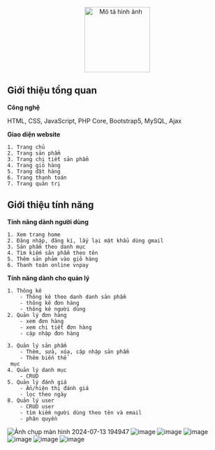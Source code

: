 <p align="center">
    <img src="https://github.com/user-attachments/assets/f56e7aaa-140d-4866-b53f-9ab23c0f56b3" alt="Mô tả hình ảnh" width="150" />
</p>

## Giới thiệu tổng quan
**Công nghệ** 

HTML, CSS, JavaScript, PHP Core, Bootstrap5, MySQL, Ajax

**Giao diện website** 

    1. Trang chủ
    2. Trang sản phẩm
    3. Trang chi tiết sản phẩm
    4. Trang giỏ hàng
    5. Trang đặt hàng
    6. Trang thanh toán
    7. Trang quản trị 

## Giới thiệu tính năng

**Tính năng dành người dùng** 

    1. Xem trang home
    2. Đăng nhập, đăng kí, lấy lại mật khẩu dùng gmail
    3. Sản phẩm theo danh mục
    4. Tìm kiếm sản phẩm theo tên
    5. Thêm sản phảm vào giỏ hàng
    6. Thanh toán online vnpay
    
**Tính năng dành cho quản lý** 

    1. Thông kê
        - Thông kê theo danh danh sản phẩm 
        - thông kê đơn hàng 
        - thông kê người dùng
    2. Quản lý đơn hàng 
        - xem đơn hàng 
        - xem chi tiết đơn hàng 
        - cập nhập đơn hàng 
        
    3. Quản lý sản phẩm
        - Thêm, sửa, xóa, cập nhập sản phẩm
        - Thêm biến thể
     mục
    4. Quản lý danh mục
        - CRUD 
    5. Quản lý đánh giá
        - Ẩn/hiện thị đánh giá
        - lọc theo ngày 
    8. Quản lý user
        - CRUD user
        - tìm kiếm người dùng theo tên và email
        - phân quyền
    
![Ảnh chụp màn hình 2024-07-13 194947](https://github.com/user-attachments/assets/b3053910-f876-4995-9f3c-9e288597fe5e)
![image](https://github.com/user-attachments/assets/79658f10-471a-4233-9c7c-a3c5e375cd5b) ![image](https://github.com/user-attachments/assets/339734e1-3f87-4f26-a82e-19f1e16e480e)
![image](https://github.com/user-attachments/assets/2b3c8bd7-b465-4340-bb02-f305c2284101) ![image](https://github.com/user-attachments/assets/705b8659-2ad6-47ed-a86b-54bc7342808b)
![image](https://github.com/user-attachments/assets/8e229a07-f199-4994-8099-543848957a49)
![image](https://github.com/user-attachments/assets/863d18a5-d182-4f15-a902-0c09cc98f20e)



